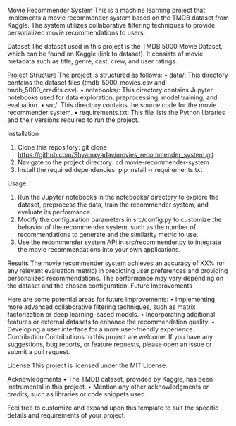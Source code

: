 Movie Recommender System
This is a machine learning project that implements a movie recommender system based on the TMDB dataset from Kaggle. The system utilizes collaborative filtering techniques to provide personalized movie recommendations to users.

Dataset
The dataset used in this project is the TMDB 5000 Movie Dataset, which can be found on Kaggle (link to dataset). It consists of movie metadata such as title, genre, cast, crew, and user ratings.

Project Structure
The project is structured as follows:
•	data/: This directory contains the dataset files (tmdb_5000_movies.csv and tmdb_5000_credits.csv).
•	notebooks/: This directory contains Jupyter notebooks used for data exploration, preprocessing, model training, and evaluation.
•	src/: This directory contains the source code for the movie recommender system.
•	requirements.txt: This file lists the Python libraries and their versions required to run the project.

Installation
1.	Clone this repository: git clone https://github.com/Shyamxyadav/movies_recommender_system.git
2.	Navigate to the project directory: cd movie-recommender-system
3.	Install the required dependencies: pip install -r requirements.txt

Usage
1.	Run the Jupyter notebooks in the notebooks/ directory to explore the dataset, preprocess the data, train the recommender system, and evaluate its performance.
2.	Modify the configuration parameters in src/config.py to customize the behavior of the recommender system, such as the number of recommendations to generate and the similarity metric to use.
3.	Use the recommender system API in src/recommender.py to integrate the movie recommendations into your own applications.

Results
The movie recommender system achieves an accuracy of XX% (or any relevant evaluation metric) in predicting user preferences and providing personalized recommendations. The performance may vary depending on the dataset and the chosen configuration.
Future Improvements

Here are some potential areas for future improvements:
•	Implementing more advanced collaborative filtering techniques, such as matrix factorization or deep learning-based models.
•	Incorporating additional features or external datasets to enhance the recommendation quality.
•	Developing a user interface for a more user-friendly experience.
Contribution
Contributions to this project are welcome! If you have any suggestions, bug reports, or feature requests, please open an issue or submit a pull request.

License
This project is licensed under the MIT License.

Acknowledgments
•	The TMDB dataset, provided by Kaggle, has been instrumental in this project.
•	Mention any other acknowledgments or credits, such as libraries or code snippets used.

Feel free to customize and expand upon this template to suit the specific details and requirements of your project.

